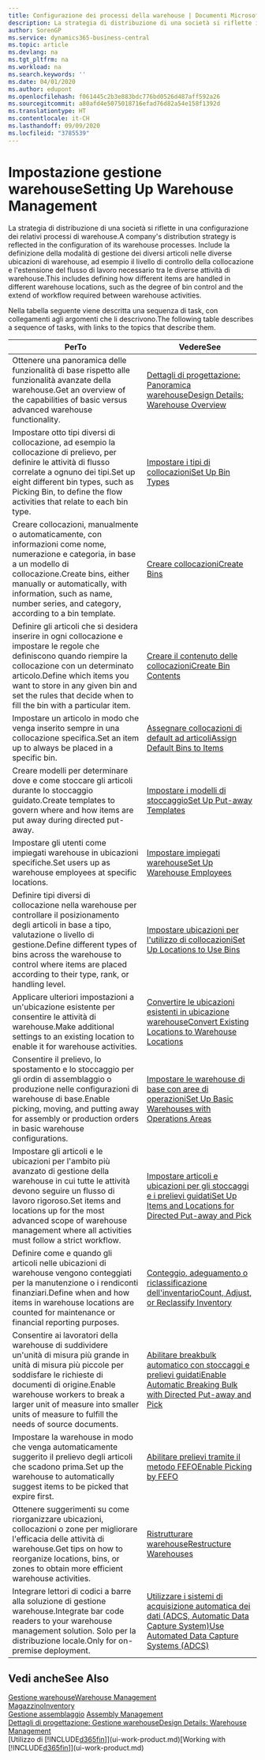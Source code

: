 ```yaml
---
title: Configurazione dei processi della warehouse | Documenti Microsoft
description: La strategia di distribuzione di una società si riflette in una configurazione dei relativi processi di warehouse. Include la definizione della modalità di gestione dei diversi articoli nelle diverse ubicazioni di warehouse, ad esempio il livello di controllo della collocazione e l'estensione del flusso di lavoro necessario tra le diverse attività di warehouse.
author: SorenGP
ms.service: dynamics365-business-central
ms.topic: article
ms.devlang: na
ms.tgt_pltfrm: na
ms.workload: na
ms.search.keywords: ''
ms.date: 04/01/2020
ms.author: edupont
ms.openlocfilehash: f061445c2b3e883bdc776bd0526d487aff592a26
ms.sourcegitcommit: a80afd4e5075018716efad76d82a54e158f1392d
ms.translationtype: HT
ms.contentlocale: it-CH
ms.lasthandoff: 09/09/2020
ms.locfileid: "3785539"
---
```

# <a name="setting-up-warehouse-management"></a><span data-ttu-id="eda99-104">Impostazione gestione warehouse</span><span class="sxs-lookup"><span data-stu-id="eda99-104">Setting Up Warehouse Management</span></span>
<span data-ttu-id="eda99-105">La strategia di distribuzione di una società si riflette in una configurazione dei relativi processi di warehouse.</span><span class="sxs-lookup"><span data-stu-id="eda99-105">A company's distribution strategy is reflected in the configuration of its warehouse processes.</span></span> <span data-ttu-id="eda99-106">Include la definizione della modalità di gestione dei diversi articoli nelle diverse ubicazioni di warehouse, ad esempio il livello di controllo della collocazione e l'estensione del flusso di lavoro necessario tra le diverse attività di warehouse.</span><span class="sxs-lookup"><span data-stu-id="eda99-106">This includes defining how different items are handled in different warehouse locations, such as the degree of bin control and the extend of workflow required between warehouse activities.</span></span>  

 <span data-ttu-id="eda99-107">Nella tabella seguente viene descritta una sequenza di task, con collegamenti agli argomenti che li descrivono.</span><span class="sxs-lookup"><span data-stu-id="eda99-107">The following table describes a sequence of tasks, with links to the topics that describe them.</span></span>   

|<span data-ttu-id="eda99-108">**Per**</span><span class="sxs-lookup"><span data-stu-id="eda99-108">**To**</span></span>|<span data-ttu-id="eda99-109">**Vedere**</span><span class="sxs-lookup"><span data-stu-id="eda99-109">**See**</span></span>|  
|------------|-------------|  
|<span data-ttu-id="eda99-110">Ottenere una panoramica delle funzionalità di base rispetto alle funzionalità avanzate della warehouse.</span><span class="sxs-lookup"><span data-stu-id="eda99-110">Get an overview of the capabilities of basic versus advanced warehouse functionality.</span></span>|[<span data-ttu-id="eda99-111">Dettagli di progettazione: Panoramica warehouse</span><span class="sxs-lookup"><span data-stu-id="eda99-111">Design Details: Warehouse Overview</span></span>](design-details-warehouse-overview.md)|  
|<span data-ttu-id="eda99-112">Impostare otto tipi diversi di collocazione, ad esempio la collocazione di prelievo, per definire le attività di flusso correlate a ognuno dei tipi.</span><span class="sxs-lookup"><span data-stu-id="eda99-112">Set up eight different bin types, such as Picking Bin, to define the flow activities that relate to each bin type.</span></span>|[<span data-ttu-id="eda99-113">Impostare i tipi di collocazioni</span><span class="sxs-lookup"><span data-stu-id="eda99-113">Set Up Bin Types</span></span>](warehouse-how-to-set-up-bin-types.md)|  
|<span data-ttu-id="eda99-114">Creare collocazioni, manualmente o automaticamente, con informazioni come nome, numerazione e categoria, in base a un modello di collocazione.</span><span class="sxs-lookup"><span data-stu-id="eda99-114">Create bins, either manually or automatically, with information, such as name, number series, and category, according to a bin template.</span></span>|[<span data-ttu-id="eda99-115">Creare collocazioni</span><span class="sxs-lookup"><span data-stu-id="eda99-115">Create Bins</span></span>](warehouse-how-to-create-individual-bins.md)|  
|<span data-ttu-id="eda99-116">Definire gli articoli che si desidera inserire in ogni collocazione e impostare le regole che definiscono quando riempire la collocazione con un determinato articolo.</span><span class="sxs-lookup"><span data-stu-id="eda99-116">Define which items you want to store in any given bin and set the rules that decide when to fill the bin with a particular item.</span></span>|[<span data-ttu-id="eda99-117">Creare il contenuto delle collocazioni</span><span class="sxs-lookup"><span data-stu-id="eda99-117">Create Bin Contents</span></span>](warehouse-how-to-set-up-bin-contents.md)|  
|<span data-ttu-id="eda99-118">Impostare un articolo in modo che venga inserito sempre in una collocazione specifica.</span><span class="sxs-lookup"><span data-stu-id="eda99-118">Set an item up to always be placed in a specific bin.</span></span>|[<span data-ttu-id="eda99-119">Assegnare collocazioni di default ad articoli</span><span class="sxs-lookup"><span data-stu-id="eda99-119">Assign Default Bins to Items</span></span>](warehouse-how-to-assign-default-bins-to-items.md)|
|<span data-ttu-id="eda99-120">Creare modelli per determinare dove e come stoccare gli articoli durante lo stoccaggio guidato.</span><span class="sxs-lookup"><span data-stu-id="eda99-120">Create templates to govern where and how items are put away during directed put-away.</span></span>|[<span data-ttu-id="eda99-121">Impostare i modelli di stoccaggio</span><span class="sxs-lookup"><span data-stu-id="eda99-121">Set Up Put-away Templates</span></span>](warehouse-how-to-set-up-put-away-templates.md)|
|<span data-ttu-id="eda99-122">Impostare gli utenti come impiegati warehouse in ubicazioni specifiche.</span><span class="sxs-lookup"><span data-stu-id="eda99-122">Set users up as warehouse employees at specific locations.</span></span>|[<span data-ttu-id="eda99-123">Impostare impiegati warehouse</span><span class="sxs-lookup"><span data-stu-id="eda99-123">Set Up Warehouse Employees</span></span>](warehouse-how-to-set-up-warehouse-employees.md)|
|<span data-ttu-id="eda99-124">Definire tipi diversi di collocazione nella warehouse per controllare il posizionamento degli articoli in base a tipo, valutazione o livello di gestione.</span><span class="sxs-lookup"><span data-stu-id="eda99-124">Define different types of bins across the warehouse to control where items are placed according to their type, rank, or handling level.</span></span>|[<span data-ttu-id="eda99-125">Impostare ubicazioni per l'utilizzo di collocazioni</span><span class="sxs-lookup"><span data-stu-id="eda99-125">Set Up Locations to Use Bins</span></span>](warehouse-how-to-set-up-locations-to-use-bins.md)|
|<span data-ttu-id="eda99-126">Applicare ulteriori impostazioni a un'ubicazione esistente per consentire le attività di warehouse.</span><span class="sxs-lookup"><span data-stu-id="eda99-126">Make additional settings to an existing location to enable it for warehouse activities.</span></span>|[<span data-ttu-id="eda99-127">Convertire le ubicazioni esistenti in ubicazione warehouse</span><span class="sxs-lookup"><span data-stu-id="eda99-127">Convert Existing Locations to Warehouse Locations</span></span>](warehouse-how-to-convert-existing-locations-to-warehouse-locations.md)|
|<span data-ttu-id="eda99-128">Consentire il prelievo, lo spostamento e lo stoccaggio per gli ordin di assemblaggio o produzione nelle configurazioni di warehouse di base.</span><span class="sxs-lookup"><span data-stu-id="eda99-128">Enable picking, moving, and putting away for assembly or production orders in basic warehouse configurations.</span></span>|[<span data-ttu-id="eda99-129">Impostare le warehouse di base con aree di operazioni</span><span class="sxs-lookup"><span data-stu-id="eda99-129">Set Up Basic Warehouses with Operations Areas</span></span>](warehouse-how-to-set-up-basic-warehouses-with-operations-areas.md)|  
|<span data-ttu-id="eda99-130">Impostare gli articoli e le ubicazioni per l'ambito più avanzato di gestione della warehouse in cui tutte le attività devono seguire un flusso di lavoro rigoroso.</span><span class="sxs-lookup"><span data-stu-id="eda99-130">Set items and locations up for the most advanced scope of warehouse management where all activities must follow a strict workflow.</span></span>|[<span data-ttu-id="eda99-131">Impostare articoli e ubicazioni per gli stoccaggi e i prelievi guidati</span><span class="sxs-lookup"><span data-stu-id="eda99-131">Set Up Items and Locations for Directed Put-away and Pick</span></span>](warehouse-how-to-set-up-items-for-directed-put-away-and-pick.md)|  
|<span data-ttu-id="eda99-132">Definire come e quando gli articoli nelle ubicazioni di warehouse vengono conteggiati per la manutenzione o i rendiconti finanziari.</span><span class="sxs-lookup"><span data-stu-id="eda99-132">Define when and how items in warehouse locations are counted for maintenance or financial reporting purposes.</span></span>|[<span data-ttu-id="eda99-133">Conteggio, adeguamento o riclassificazione dell'inventario</span><span class="sxs-lookup"><span data-stu-id="eda99-133">Count, Adjust, or Reclassify Inventory</span></span>](inventory-how-count-adjust-reclassify.md)|
|<span data-ttu-id="eda99-134">Consentire ai lavoratori della warehouse di suddividere un'unità di misura più grande in unità di misura più piccole per soddisfare le richieste di documenti di origine.</span><span class="sxs-lookup"><span data-stu-id="eda99-134">Enable warehouse workers to break a larger unit of measure into smaller units of measure to fulfill the needs of source documents.</span></span>|[<span data-ttu-id="eda99-135">Abilitare breakbulk automatico con stoccaggi e prelievi guidati</span><span class="sxs-lookup"><span data-stu-id="eda99-135">Enable Automatic Breaking Bulk with Directed Put-away and Pick</span></span>](warehouse-enable-automatic-breaking-bulk-with-directed-put-away-and-pick.md)|  
|<span data-ttu-id="eda99-136">Impostare la warehouse in modo che venga automaticamente suggerito il prelievo degli articoli che scadono prima.</span><span class="sxs-lookup"><span data-stu-id="eda99-136">Set up the warehouse to automatically suggest items to be picked that expire first.</span></span>|[<span data-ttu-id="eda99-137">Abilitare prelievi tramite il metodo FEFO</span><span class="sxs-lookup"><span data-stu-id="eda99-137">Enable Picking by FEFO</span></span>](warehouse-picking-by-fefo.md)|
|<span data-ttu-id="eda99-138">Ottenere suggerimenti su come riorganizzare ubicazioni, collocazioni o zone per migliorare l'efficacia delle attività di warehouse.</span><span class="sxs-lookup"><span data-stu-id="eda99-138">Get tips on how to reorganize locations, bins, or zones to obtain more efficient warehouse activities.</span></span>|[<span data-ttu-id="eda99-139">Ristrutturare warehouse</span><span class="sxs-lookup"><span data-stu-id="eda99-139">Restructure Warehouses</span></span>](warehouse-how-to-restructure-warehouses.md)|
|<span data-ttu-id="eda99-140">Integrare lettori di codici a barre alla soluzione di gestione warehouse.</span><span class="sxs-lookup"><span data-stu-id="eda99-140">Integrate bar code readers to your warehouse management solution.</span></span> <span data-ttu-id="eda99-141">Solo per la distribuzione locale.</span><span class="sxs-lookup"><span data-stu-id="eda99-141">Only for on-premise deployment.</span></span>|[<span data-ttu-id="eda99-142">Utilizzare i sistemi di acquisizione automatica dei dati (ADCS, Automatic Data Capture System)</span><span class="sxs-lookup"><span data-stu-id="eda99-142">Use Automated Data Capture Systems (ADCS)</span></span>](warehouse-use-automated-data-capture-systems-adcs.md)|

## <a name="see-also"></a><span data-ttu-id="eda99-143">Vedi anche</span><span class="sxs-lookup"><span data-stu-id="eda99-143">See Also</span></span>  
[<span data-ttu-id="eda99-144">Gestione warehouse</span><span class="sxs-lookup"><span data-stu-id="eda99-144">Warehouse Management</span></span>](warehouse-manage-warehouse.md)  
[<span data-ttu-id="eda99-145">Magazzino</span><span class="sxs-lookup"><span data-stu-id="eda99-145">Inventory</span></span>](inventory-manage-inventory.md)  
<span data-ttu-id="eda99-146">[Gestione assemblaggio](assembly-assemble-items.md)  </span><span class="sxs-lookup"><span data-stu-id="eda99-146">[Assembly Management](assembly-assemble-items.md)  </span></span>  
[<span data-ttu-id="eda99-147">Dettagli di progettazione: Gestione warehouse</span><span class="sxs-lookup"><span data-stu-id="eda99-147">Design Details: Warehouse Management</span></span>](design-details-warehouse-management.md)  
<span data-ttu-id="eda99-148">[Utilizzo di [!INCLUDE[d365fin](includes/d365fin_md.md)]](ui-work-product.md)</span><span class="sxs-lookup"><span data-stu-id="eda99-148">[Working with [!INCLUDE[d365fin](includes/d365fin_md.md)]](ui-work-product.md)</span></span>
